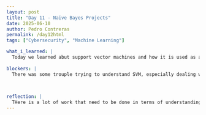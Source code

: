 ```yaml
---
layout: post
title: "Day 11 - Naive Bayes Projects"
date: 2025-06-10
author: Pedro Contreras
permalink: /day12html
tags: ["Cybersecurity", "Machine Learning"]

what_i_learned: |
  Today we learned abut support vector machines and how it is used as a baseline to seperate data from each other. It involves some math behind it and some visualization of how it seperates the data in a sort of graph like manner, where finds an optimal hyperplane (line) to seperate the observations of the data. We then created 2 models for both Naive Bayes and SVM that used both of them to classify and predict data, one for detecing a type of species, ad the other for business salaries. Then, we began running some more test models for our actual research to try to see who can come up with the best model to reflect what is in the research paper. 
  
blockers: |
  There was some trouple trying to understand SVM, especially dealing with mathematical concepts, but I understand the main idea. 
  
  

reflection: |
  THere is a lot of work that need to be done in terms of understanding how these concepts we have been learning will apply to our reseaerch. I think that we are starting to get the hand of understanding the code we are generating and how to develop it to ge thte results we desire. Ultimately, it will take time, but we work well together in comparing our results. Overall, today we learned concepts and immediately applied them and I a excited to continue devloping models of what they have in the paper.  
---
```

